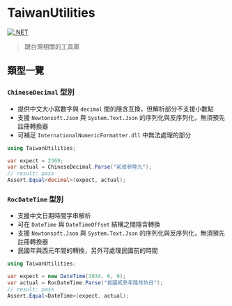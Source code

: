 # TaiwanUtilities
[![.NET](https://github.com/Orlys/TaiwanUtilities/actions/workflows/ci.yml/badge.svg)](https://github.com/Orlys/TaiwanUtilities/actions/workflows/ci.yml)
> 跟台灣相關的工具庫 

## 類型一覽

### `ChineseDecimal` 型別
- 提供中文大小寫數字與 ```decimal``` 間的隱含互換，但解析部分不支援小數點
- 支援 `Newtonsoft.Json` 與 `System.Text.Json` 的序列化與反序列化，無須預先註冊轉換器
- 可補足 ```InternationalNumericFormatter.dll``` 中無法處理的部分
```csharp
using TaiwanUtilities;

var expect = 2369;
var actual = ChineseDecimal.Parse("貳佰參陸九");
// result: pass
Assert.Equal<decimal>(expect, actual);
```

### `RocDateTime` 型別

- 支援中文日期時間字串解析
- 可在 `DateTime` 與 `DateTimeOffset` 結構之間隱含轉換
- 支援 `Newtonsoft.Json` 與 `System.Text.Json` 的序列化與反序列化，無須預先註冊轉換器
- 民國年與西元年間的轉換，另外可處理民國前的時間

```csharp
using TaiwanUtilities;

var expect = new DateTime(1934, 6, 9);
var actual = RocDateTime.Parse("民國貳參年陸月玖日");
// result: pass
Assert.Equal<DateTime>(expect, actual);
```
